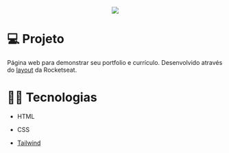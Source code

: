 <p align="center">
  <img src="https://user-images.githubusercontent.com/29473781/182004352-7fc71ad9-43fe-42ed-a9c6-aba10980b38c.png" />
</p>

# :computer: Projeto
Página web para demonstrar seu portfolio e currículo. Desenvolvido através do [layout](https://www.figma.com/file/2RMAjI8n2TXo1Dik0LO1Jp/DD-%2F-Portfolio-(Copy)?node-id=3%3A2) da Rocketseat.


# :technologist: Tecnologias
 
- HTML

- CSS

- [Tailwind](https://tailwindcss.com/)